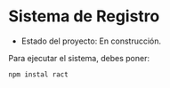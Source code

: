 <h1>Sistema de Registro</h1>

- Estado del proyecto: En construcción.

Para ejecutar el sistema, debes poner:

```npm instal ract```
